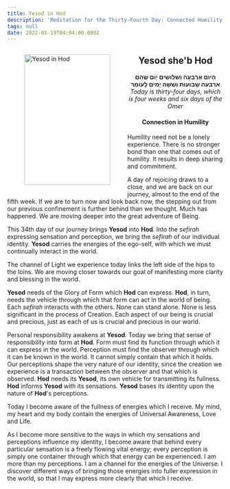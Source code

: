 ```yaml
---
title: Yesod in Hod
description: 'Meditation for the Thirty-Fourth Day: Connected Humility'
tags: null
date: 2022-05-19T04:04:00.000Z
---
```


<a href="https://www.chabad.org/holidays/sefirah/omer-count_cdo/jewish/Count-the-Omer.htm">
<i class="fa fa-file" aria-hidden="true"></i></a>

<figure style='float: left'>
 <a href='/posts/img/freedom/week5/5.6-Yesod_in_Hod.png' target="_blank">
   <img src='/posts/img/freedom/week5/5.6-Yesod_in_Hod_s.png' alt='Yesod in Hod' width='200' height='304' />
 </a>
</figure>

<div style="text-align:center">
<h2>Yesod she'b Hod</h2>
<span dir="rtl"><b>הָיום אַרְבָּעָה וְשׁלושׁים יָוֹם שֶׁהֵם ארבעה שָׁבוּעוֹת וְשִׁשָּׁה יָמִים לָעוֹמֵר</b></span>
<br />
<i>ֹToday is thirty-four days, which is four weeks and six days of the Omer</i>
</p>

<h4>Connection in Humility</h4>

</div>

<div class="abstract">

Humility need not be a lonely experience. There is no stronger bond than one that comes out of humility. It results in deep sharing and commitment.

</div>

A day of rejoicing draws to a close, and we are back on our journey, almost to the end of the fifth week. If we are to turn now and look back now, the stepping out from our previous confinement is further behind than we thought. Much has happened. We are moving deeper into the great adventure of Being.

This 34th day of our journey brings **Yesod** into **Hod**. Into the _sefirah_ expressing sensation and perception, we bring the _sefirah_ of our individual identity. **Yesod** carries the energies of the ego-self, with which we must continually interact in the world.

The channel of Light we experience today links the left side of the hips to the loins. We are moving closer towards our goal of manifesting more clarity and blessing in the world.

**Yesod** needs of the Glory of Form which **Hod** can express. **Hod**, in turn, needs the vehicle through which that form can act in the world of being. Each _sefirah_ interacts with the others. None can stand alone. None is less significant in the process of Creation. Each aspect of our being is crucial and precious, just as each of us is crucial and precious in our world.

Personal responsibility awakens at **Yesod**. Today we bring that sense of responsibility into form at **Hod**. Form must find its function through which it can express in the world. Perception must find the observer through which it can be known in the world. It cannot simply contain that which it holds. Our perceptions shape the very nature of our identity, since the creation we experience is a transaction between the observer and that which is observed. **Hod** needs its **Yesod**, its own vehicle for transmitting its fullness. **Hod** informs **Yesod** with its sensations. **Yesod** bases its identity upon the nature of **Hod**'s perceptions.

<div class="abstract">

Today I become aware of the fullness of energies which I receive. My mind, my heart and my body contain the energies of Universal Awareness, Love and Life.

As I become more sensitive to the ways in which my sensations and perceptions influence my identity, I become aware that behind every particular sensation is a freely flowing vital energy; every perception is simply one container through which that energy can be experienced. I am more than my perceptions. I am a channel for the energies of the Universe. I discover different ways of bringing those energies into fuller expression in the world, so that I may express more clearly that which I receive.

</div>
